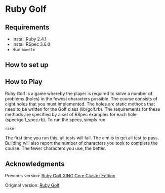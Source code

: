 # Ruby Golf

## Requirements
 * Install Ruby 2.4.1
 * Install RSpec 3.6.0
 * Run `bundle`

## How to set up

## How to Play
Ruby Golf is a game whereby the player is required to solve a number of problems (holes) in the fewest characters possible.  The course consists of eight holes that you must implemented. The holes are static methods that need to be written for the Golf class (lib/golf.rb). The requirements for these methods are specified by a set of RSpec examples for each hole (spec/golf_spec.rb). To run the specs, simply run:

    rake

The first time you run this, all tests will fail. The aim is to get all test to pass. Building will also report the number of characters you took to complete the course. The fewer characters you use, the better.

## Acknowledgments
Previous version: [Ruby Golf XING Core Cluster Edition](https://github.com/chrisdb/rubygolfXING)

Original version: [Ruby Golf](https://github.com/andrewmcdonough/rubygolf)